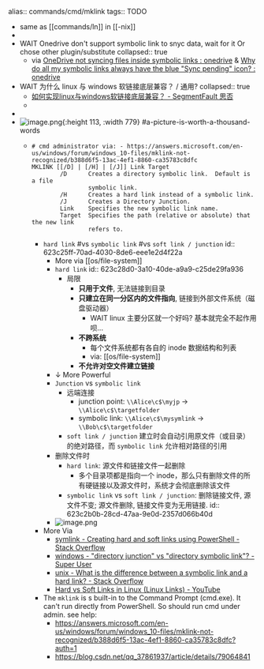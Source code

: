 alias:: commands/cmd/mklink
tags:: TODO

  - same as [[commands/ln]] in [[-nix]]
-
- WAIT Onedrive don't support symbolic link to snyc data, wait for it Or chose other plugin/substitute
  collapsed:: true
  - via [OneDrive not syncing files inside symbolic links : onedrive](https://www.reddit.com/r/onedrive/comments/amq38m/onedrive_not_syncing_files_inside_symbolic_links/) & [Why do all my symbolic links always have the blue "Sync pending" icon? : onedrive](https://www.reddit.com/r/onedrive/comments/k82lav/why_do_all_my_symbolic_links_always_have_the_blue/)
- WAIT 为什么 linux 与 windows 软链接底层兼容？ / 通用?
  collapsed:: true
  - [如何实现linux与windows软链接底层兼容？ - SegmentFault 思否](https://segmentfault.com/q/1010000007544629)
  -
-
- ![image.png](../assets/command/image_1648108822570_0.png){:height 113, :width 779} #a-picture-is-worth-a-thousand-words
  - ```shell
    # cmd administrator via: - https://answers.microsoft.com/en-us/windows/forum/windows_10-files/mklink-not-recognized/b388d6f5-13ac-4ef1-8860-ca35783c8dfc
    MKLINK [[/D] | [/H] | [/J]] Link Target
            /D      Creates a directory symbolic link.  Default is a file
                    symbolic link.
            /H      Creates a hard link instead of a symbolic link.
            /J      Creates a Directory Junction.
            Link    Specifies the new symbolic link name.
            Target  Specifies the path (relative or absolute) that the new link
                    refers to.
    ```
    - `hard link` #vs `symbolic link` #vs `soft link / junction`
      id:: 623c25ff-70ad-4030-8de6-eee1e2d4f22a
      - More via [[os/file-system]]
      - `hard link`
        id:: 623c28d0-3a10-40de-a9a9-c25de29fa936
        - 局限
          - **只用于文件**, 无法链接到目录
          - **只建立在同一分区内的文件指向**, 链接到外部文件系统（磁盘驱动器）
            - WAIT linux 主要分区就一个好吗? 基本就完全不起作用呗...
          - **不跨系统**
            - 每个文件系统都有各自的 inode 数据结构和列表
            - via: [[os/file-system]]
          - **不允许对空文件建立链接**
      - ↓ More Powerful
      - `Junction` vs `symbolic link`
        - 远端连接
          - junction point: `\\Alice\c$\myjp` -> `\\Alice\c$\targetfolder`
          - symbolic link: `\\Alice\c$\mysymlink` -> `\\Bob\c$\targetfolder`
        - `soft link / junction` 建立时会自动引用原文件（或目录）的绝对路径，而 `symbolic link` 允许相对路径的引用
      - 删除文件时
        - `hard link`: 源文件和链接文件一起删除
          - 多个目录项都是指向一个 inode，那么只有删除文件的所有硬链接以及源文件时，系统才会彻底删除该文件
        - `symbolic link` vs `soft link / junction`: 删除链接文件, 源文件不变; 源文件删除, 链接文件变为无用链接.
          id:: 623c2b0b-28cd-47aa-9e0d-2357d066b40d
      - ![image.png](../assets/command/image_1668418659313_0.png)
    - More Via
      - [symlink - Creating hard and soft links using PowerShell - Stack Overflow](https://stackoverflow.com/questions/894430/creating-hard-and-soft-links-using-powershell)
      - [windows - "directory junction" vs "directory symbolic link"? - Super User](https://superuser.com/questions/343074/directory-junction-vs-directory-symbolic-link)
      - [unix - What is the difference between a symbolic link and a hard link? - Stack Overflow](https://stackoverflow.com/questions/185899/what-is-the-difference-between-a-symbolic-link-and-a-hard-link)
      - [Hard vs Soft Links in Linux (Linux Links) - YouTube](https://www.youtube.com/watch?v=4-vye3QFTFo)
    - The `mklink` is s built-in to the Command Prompt (cmd.exe). It can't run directly from PowerShell. So should run cmd under admin. see help:
      - https://answers.microsoft.com/en-us/windows/forum/windows_10-files/mklink-not-recognized/b388d6f5-13ac-4ef1-8860-ca35783c8dfc?auth=1
      - https://blog.csdn.net/qq_37861937/article/details/79064841